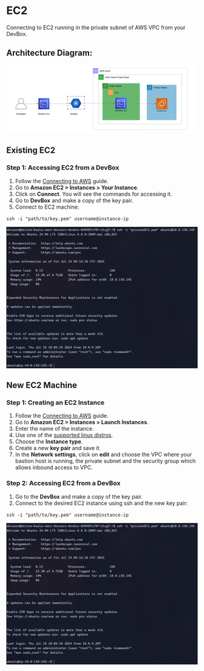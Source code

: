 # EC2
Connecting to EC2 running in the private subnet of AWS VPC from your DevBox.

## Architecture Diagram:

![](../../../.gitbook/assets/ec2-architecture.png)

## Existing EC2

### Step 1: Accessing EC2 from a DevBox

1. Follow the [Connecting to AWS](../../existing-network/connecting-to-aws.md) guide.
2. Go to **Amazon EC2 > Instances > Your Instance**.
3. Click on **Connect**. You will see the commands for accessing it.
4. Go to **DevBox** and make a copy of the key pair.
5. Connect to EC2 machine:

```
ssh -i "path/to/key.pem" username@instance-ip
```

![](../../../.gitbook/assets/ec2-access.png)


## New EC2 Machine

### Step 1: Creating an EC2 Instance

1. Follow the [Connecting to AWS](../../existing-network/connecting-to-aws.md) guide.
2. Go to **Amazon EC2 > Instances > Launch Instances**.
3. Enter the name of the instance.
4. Use one of the [supported linux distros](https://web.archive.org/web/20230927004045/https://tailscale.com/kb/1017/install).
5. Choose the **Instance type**.
6. Create a new **key pair** and save it.
7. In the **Network settings**, click on **edit** and choose the VPC where your bastion host is running, the private subnet and the security group which allows inbound access to VPC.

### Step 2: Accessing EC2 from a DevBox
1. Go to the **DevBox** and make a copy of the key pair.
2. Connect to the desired EC2 instance using ssh and the new key pair:

```
ssh -i "path/to/key.pem" username@instance-ip
```

![](../../../.gitbook/assets/ec2-access.png)
